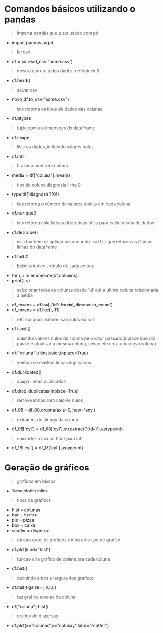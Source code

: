 # Comandos básicos utilizando o pandas


> importa pandas que a ser usado com pd
* import pandas as pd

> ler csv
* df = pd.read_csv("nome.csv")

> mostra estrutura dos dados, defoult eh 5
* df.head()

> salvar csv
* novo_df.to_csv("nome.csv")

> isto retorna os tipos de dados das colunas
* df.dtypes

> tupla com as dimensoes do dataFrame
* df.shape

> lista os dados, incluindo valores  nulos
* df.info

> tira uma media da coluna
* media = df["coluna"].mean()

> tipo da coluna diagnosis linha 0
* type(df['diagnosis'][0])

> isto retorna o número de valores únicos em cada coluna
* df.nunique()

> isto retorna estatísticas descritivas úteis para cada coluna de dados
* df.describe()

> isso também se aplicar ao comando `.tail()` que retorna as últimas linhas do dataframe
* df.tail(2)

> Exibir o índice e rótulo de cada coluna
* for i, v in enumerate(df.columns):
*    print(i, v)

> selecionar todas as colunas desde 'id' até a última coluna relacionada à média
* df_means = df.loc[:,'id':'fractal_dimension_mean']
* df_means = df.iloc[:,:11]

> retorna quais valores sao nulos ou nao
* df.isnull()

> substitui valores nulos da coluna pelo valor passado(inplace true diz para ele atualizar a mesma coluna, senao ele creia uma nova coluna)
* df["coluna"].fillna(valor,inplace=True)

> verifica se existem linhas duplicadas
* df.duplicated()

> apaga linhas duplicadas
* df.drop_duplicates(inplace=True)

> remove linhas com valores nulos
* df_08 = df_08.dropna(axis=0, how='any')

> extrair int de strings da coluna
* df_08['cyl'] = df_08['cyl'].str.extract('(\d+)').astype(int)

> converter a coluna float para int
* df_18['cyl'] = df_18['cyl'].astype(int)

# Geração de gráficos

> graficos em blocos
* %matplotlib inline

> tipos de gráficos
* hist = colunas
* bar = barras
* pie = pizza
* box  = caixa
* scatter = dispersai

> funcao geral de graficos e kind eh o tipo de grafico
* df.plot(kind="hist")

> funcao cria grafico de coluna pra cada coluna
* df.hist()

> definindo altura e largura dos graficos
* df.hist(figsize=(10,10))

> faz grafico apenas da coluna
* df["coluna"].hist()

> grafico de dispersao
* df.plot(x="colunax",y="colunay",kind="scatter")


